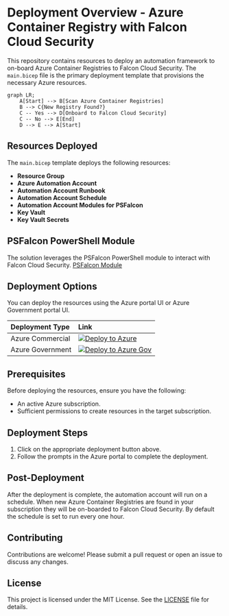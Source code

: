 # Deployment Overview - Azure Container Registry with Falcon Cloud Security

This repository contains resources to deploy an automation framework to on-board Azure Container Registries to Falcon Cloud Security. The `main.bicep` file is the primary deployment template that provisions the necessary Azure resources.

```mermaid
graph LR;
    A[Start] --> B[Scan Azure Container Registries]
    B --> C{New Registry Found?}
    C -- Yes --> D[Onboard to Falcon Cloud Security]
    C -- No --> E[End]
    D --> E --> A[Start]
```

## Resources Deployed

The `main.bicep` template deploys the following resources:

- **Resource Group**
- **Azure Automation Account**
- **Automation Account Runbook**
- **Automation Account Schedule**
- **Automation Account Modules for PSFalcon**
- **Key Vault**
- **Key Vault Secrets**

## PSFalcon PowerShell Module

The solution leverages the PSFalcon PowerShell module to interact with Falcon Cloud Security.
[PSFalcon Module](https://github.com/CrowdStrike/psfalcon)

## Deployment Options

You can deploy the resources using the Azure portal UI or Azure Government portal UI.

| Deployment Type | Link |
|:--|:--|
| Azure Commercial | [![Deploy to Azure](https://aka.ms/deploytoazurebutton)](https://portal.azure.com/#blade/Microsoft_Azure_CreateUIDef/CustomDeploymentBlade/uri/https%3A%2F%2Fraw.githubusercontent.com%2Fmikedzikowski%2FOnBoardAzureContainerRegistryUsingPsFalconApi%2Frefs%2Fheads%2Fmain%2Fmain.json/uiFormDefinitionUri/https%3A%2F%2Fraw.githubusercontent.com%2Fmikedzikowski%2FOnBoardAzureContainerRegistryUsingPsFalconApi%2Frefs%2Fheads%2Fmain%2Fui.json) |
| Azure Government | [![Deploy to Azure Gov](https://aka.ms/deploytoazuregovbutton)](https://portal.azure.us/#blade/Microsoft_Azure_CreateUIDef/CustomDeploymentBlade/uri/https%3A%2F%2Fraw.githubusercontent.com%2Fmikedzikowski%2FOnBoardAzureContainerRegistryUsingPsFalconApi%2Frefs%2Fheads%2Fmain%2Fmain.json/uiFormDefinitionUri/https%3A%2F%2Fraw.githubusercontent.com%2Fmikedzikowski%2FOnBoardAzureContainerRegistryUsingPsFalconApi%2Frefs%2Fheads%2Fmain%2Fui.json) |

## Prerequisites

Before deploying the resources, ensure you have the following:

- An active Azure subscription.
- Sufficient permissions to create resources in the target subscription.

## Deployment Steps

1. Click on the appropriate deployment button above.
2. Follow the prompts in the Azure portal to complete the deployment.

## Post-Deployment

After the deployment is complete, the automation account will run on a schedule. When new Azure Container Registries are found in your subscription they will be on-boarded to Falcon Cloud Security. By default the schedule is set to run every one hour.

## Contributing

Contributions are welcome! Please submit a pull request or open an issue to discuss any changes.

## License

This project is licensed under the MIT License. See the [LICENSE](LICENSE) file for details.
